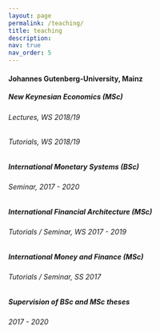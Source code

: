 ```yaml
---
layout: page
permalink: /teaching/
title: teaching
description: 
nav: true
nav_order: 5
---
```


#### Johannes Gutenberg-University, Mainz
##### New Keynesian Economics (MSc)   
###### Lectures, WS 2018/19
###### Tutorials, WS 2018/19
##### International Monetary Systems (BSc)
###### Seminar, 2017 - 2020
##### International Financial Architecture (MSc)
###### Tutorials / Seminar, WS 2017 - 2019
##### International Money and Finance (MSc)
###### Tutorials / Seminar, SS 2017 
##### Supervision of BSc and MSc theses 
###### 2017 - 2020
